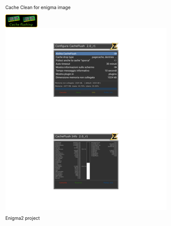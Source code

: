 Cache Clean for enigma image

<img src="https://github.com/Belfagor2005/CacheFlush/blob/main/usr/lib/enigma2/python/Plugins/Extensions/CacheFlush/plugin.png?raw=true">

<img src="https://github.com/Belfagor2005/CacheFlush/blob/main/screen/1.png?raw=true">

<img src="https://github.com/Belfagor2005/CacheFlush/blob/main/screen/2.png?raw=true">


Enigma2 project

